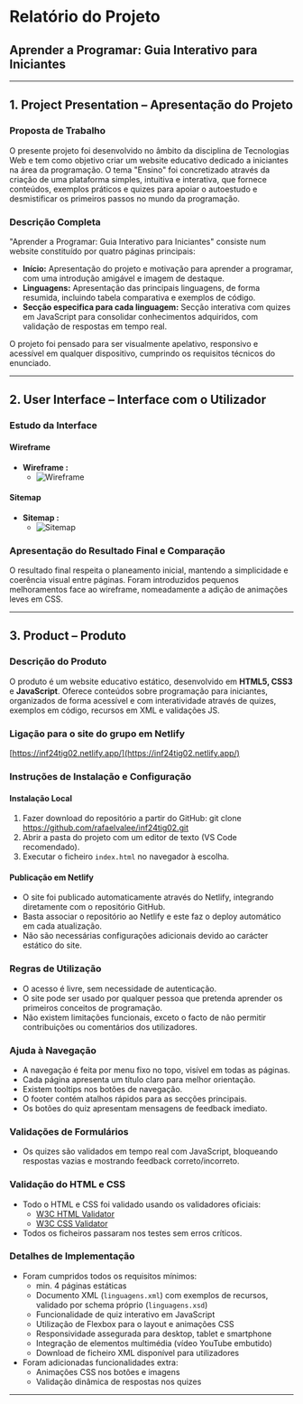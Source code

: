 # Relatório do Projeto  
## Aprender a Programar: Guia Interativo para Iniciantes

---

## 1. Project Presentation – Apresentação do Projeto

### Proposta de Trabalho

O presente projeto foi desenvolvido no âmbito da disciplina de Tecnologias Web e tem como objetivo criar um website educativo dedicado a iniciantes na área da programação. O tema "Ensino" foi concretizado através da criação de uma plataforma simples, intuitiva e interativa, que fornece conteúdos, exemplos práticos e quizes para apoiar o autoestudo e desmistificar os primeiros passos no mundo da programação.

### Descrição Completa

"Aprender a Programar: Guia Interativo para Iniciantes" consiste num website constituído por quatro páginas principais:

- **Início:** Apresentação do projeto e motivação para aprender a programar, com uma introdução amigável e imagem de destaque.
- **Linguagens:** Apresentação das principais linguagens, de forma resumida, incluindo tabela comparativa e exemplos de código.
- **Secção especifica para cada linguagem:** Secção interativa com quizes em JavaScript para consolidar conhecimentos adquiridos, com validação de respostas em tempo real.

O projeto foi pensado para ser visualmente apelativo, responsivo e acessível em qualquer dispositivo, cumprindo os requisitos técnicos do enunciado.

---

## 2. User Interface – Interface com o Utilizador

### Estudo da Interface

#### Wireframe

- **Wireframe :**
  - ![Wireframe](images/wireframe.png)


#### Sitemap

- **Sitemap :**
  - ![Sitemap](images/sitemap.png)



### Apresentação do Resultado Final e Comparação

O resultado final respeita o planeamento inicial, mantendo a simplicidade e coerência visual entre páginas. Foram introduzidos pequenos melhoramentos face ao wireframe, nomeadamente a adição de animações leves em CSS.

---

## 3. Product – Produto

### Descrição do Produto

O produto é um website educativo estático, desenvolvido em **HTML5, CSS3** e **JavaScript**. Oferece conteúdos sobre programação para iniciantes, organizados de forma acessível e com interatividade através de quizes, exemplos em código, recursos em XML e validações JS.

### Ligação para o site do grupo em Netlify

[https://inf24tig02.netlify.app/](https://inf24tig02.netlify.app/)  


### Instruções de Instalação e Configuração

#### Instalação Local

1. Fazer download do repositório a partir do GitHub:
    git clone https://github.com/rafaelvalee/inf24tig02.git
2. Abrir a pasta do projeto com um editor de texto (VS Code recomendado).
3. Executar o ficheiro `index.html` no navegador à escolha.

#### Publicação em Netlify

- O site foi publicado automaticamente através do Netlify, integrando diretamente com o repositório GitHub.
- Basta associar o repositório ao Netlify e este faz o deploy automático em cada atualização.
- Não são necessárias configurações adicionais devido ao carácter estático do site.

### Regras de Utilização

- O acesso é livre, sem necessidade de autenticação.
- O site pode ser usado por qualquer pessoa que pretenda aprender os primeiros conceitos de programação.
- Não existem limitações funcionais, exceto o facto de não permitir contribuições ou comentários dos utilizadores.

### Ajuda à Navegação

- A navegação é feita por menu fixo no topo, visível em todas as páginas.
- Cada página apresenta um título claro para melhor orientação.
- Existem tooltips nos botões de navegação.
- O footer contém atalhos rápidos para as secções principais.
- Os botões do quiz apresentam mensagens de feedback imediato.

### Validações de Formulários

- Os quizes são validados em tempo real com JavaScript, bloqueando respostas vazias e mostrando feedback correto/incorreto.

### Validação do HTML e CSS

- Todo o HTML e CSS foi validado usando os validadores oficiais:
    - [W3C HTML Validator](https://validator.w3.org/)
    - [W3C CSS Validator](https://jigsaw.w3.org/css-validator/)
- Todos os ficheiros passaram nos testes sem erros críticos.

### Detalhes de Implementação

- Foram cumpridos todos os requisitos mínimos:
    - min. 4 páginas estáticas
    - Documento XML (`linguagens.xml`) com exemplos de recursos, validado por schema próprio (`linguagens.xsd`)
    - Funcionalidade de quiz interativo em JavaScript
    - Utilização de Flexbox para o layout e animações CSS
    - Responsividade assegurada para desktop, tablet e smartphone
    - Integração de elementos multimédia (vídeo YouTube embutido)
    - Download de ficheiro XML disponível para utilizadores
- Foram adicionadas funcionalidades extra:
    - Animações CSS nos botões e imagens
    - Validação dinâmica de respostas nos quizes
---




